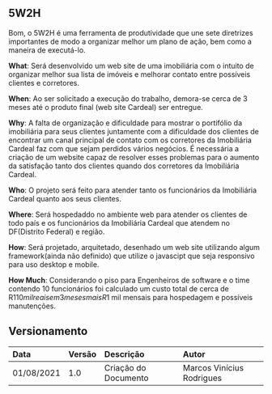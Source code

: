 ## 5W2H

Bom, o 5W2H é uma ferramenta de produtividade que une sete diretrizes importantes de modo a organizar melhor um plano de ação, bem como a maneira de executá-lo.

**What**: Será desenvolvido um web site de uma imobiliária com o intuito de organizar melhor sua lista de imóveis e melhorar contato entre possíveis clientes e corretores.

**When**: Ao ser solicitado a execução do trabalho, demora-se cerca de 3 meses até o produto final (web site Cardeal) ser entregue.

**Why**: A falta de organização e dificuldade para mostrar o portifólio da imobiliária para seus clientes juntamente com a dificuldade dos clientes de encontrar um canal principal de contato com os corretores da Imobiliária Cardeal faz com que sejam perdidos vários negócios. É necessária a criação de um website capaz de resolver esses problemas para o aumento da satisfação tanto dos clientes quando dos corretores da Imobiliária Cardeal.

**Who**: O projeto será feito para atender tanto os funcionários da Imobiliária Cardeal quanto aos seus clientes.

**Where**: Será hospedaddo no ambiente web para atender os clientes de todo país e os funcionários da Imobiliária Cardeal que atendem no DF(Distrito Federal) e região.

**How**: Será projetado, arquitetado, desenhado um web site utilizando algum framework(ainda não definido) que utilize o javascipt que seja responsivo para uso desktop e mobile. 

**How Much**: Considerando o piso para Engenheiros de software e o time contendo 10 funcionários foi calculado um custo total de cerca de R$110 mil reais em 3 meses mais R$1 mil mensais para hospedagem e possíveis manutenções.


## Versionamento

| Data       | Versão | Descrição                                | Autor             |
| :--------- | :----- | :--------------------------------------- | :---------------- |
| 01/08/2021 | 1.0    | Criação do Documento          | Marcos Vinícius Rodrigues    |
